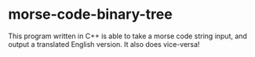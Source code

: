 # morse-code-binary-tree
This program written in C++ is able to take a morse code string input, and output a translated English version.
It also does vice-versa!
